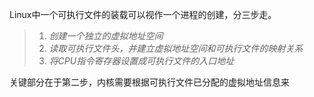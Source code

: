 Linux中一个可执行文件的装载可以视作一个进程的创建，分三步走。

> 1. *创建一个独立的虚拟地址空间*
> 2. *读取可执行文件头，并建立虚拟地址空间和可执行文件的映射关系*
> 3. *将CPU指令寄存器设置成可执行文件的入口地址*

关键部分在于第二步，内核需要根据可执行文件已分配的虚拟地址信息来